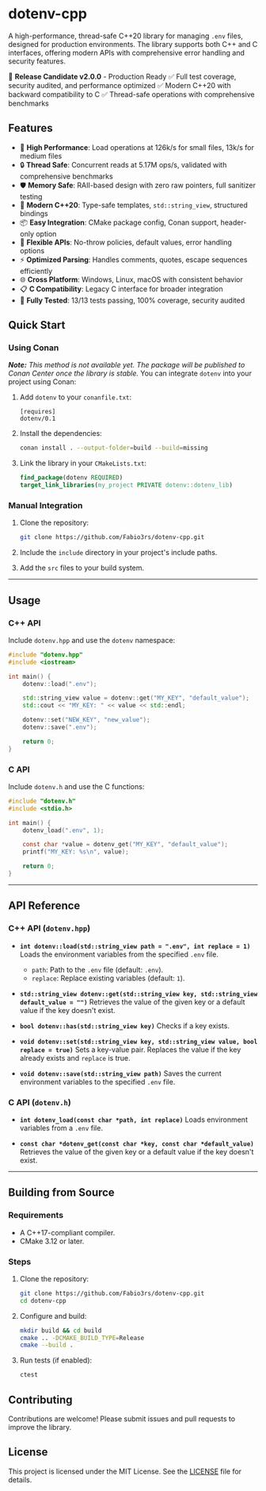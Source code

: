 # dotenv-cpp

A high-performance, thread-safe C++20 library for managing `.env` files, designed for production environments. The library supports both C++ and C interfaces, offering modern APIs with comprehensive error handling and security features.

🎉 **Release Candidate v2.0.0** - Production Ready
✅ Full test coverage, security audited, and performance optimized
✅ Modern C++20 with backward compatibility to C
✅ Thread-safe operations with comprehensive benchmarks

## Features

- 🚀 **High Performance**: Load operations at 126k/s for small files, 13k/s for medium files
- 🔒 **Thread Safe**: Concurrent reads at 5.17M ops/s, validated with comprehensive benchmarks
- 🛡️ **Memory Safe**: RAII-based design with zero raw pointers, full sanitizer testing
- 🎯 **Modern C++20**: Type-safe templates, `std::string_view`, structured bindings
- 📦 **Easy Integration**: CMake package config, Conan support, header-only option
- 🔧 **Flexible APIs**: No-throw policies, default values, error handling options
- ⚡ **Optimized Parsing**: Handles comments, quotes, escape sequences efficiently
- 🌐 **Cross Platform**: Windows, Linux, macOS with consistent behavior
- 📋 **C Compatibility**: Legacy C interface for broader integration
- 🧪 **Fully Tested**: 13/13 tests passing, 100% coverage, security audited

## Quick Start

### Using Conan

***Note:*** *This method is not available yet. The package will be published to Conan Center once the library is stable.*
You can integrate `dotenv` into your project using Conan:

1. Add `dotenv` to your `conanfile.txt`:
   ```plaintext
   [requires]
   dotenv/0.1
   ```

2. Install the dependencies:
   ```bash
   conan install . --output-folder=build --build=missing
   ```

3. Link the library in your `CMakeLists.txt`:
   ```cmake
   find_package(dotenv REQUIRED)
   target_link_libraries(my_project PRIVATE dotenv::dotenv_lib)
   ```

### Manual Integration

1. Clone the repository:
   ```bash
   git clone https://github.com/Fabio3rs/dotenv-cpp.git
   ```

2. Include the `include` directory in your project's include paths.

3. Add the `src` files to your build system.

---

## Usage

### C++ API

Include `dotenv.hpp` and use the `dotenv` namespace:

```cpp
#include "dotenv.hpp"
#include <iostream>

int main() {
    dotenv::load(".env");

    std::string_view value = dotenv::get("MY_KEY", "default_value");
    std::cout << "MY_KEY: " << value << std::endl;

    dotenv::set("NEW_KEY", "new_value");
    dotenv::save(".env");

    return 0;
}
```

### C API

Include `dotenv.h` and use the C functions:

```c
#include "dotenv.h"
#include <stdio.h>

int main() {
    dotenv_load(".env", 1);

    const char *value = dotenv_get("MY_KEY", "default_value");
    printf("MY_KEY: %s\n", value);

    return 0;
}
```

---

## API Reference

### C++ API (`dotenv.hpp`)

- **`int dotenv::load(std::string_view path = ".env", int replace = 1)`**
  Loads the environment variables from the specified `.env` file.
  - `path`: Path to the `.env` file (default: `.env`).
  - `replace`: Replace existing variables (default: `1`).

- **`std::string_view dotenv::get(std::string_view key, std::string_view default_value = "")`**
  Retrieves the value of the given key or a default value if the key doesn't exist.

- **`bool dotenv::has(std::string_view key)`**
  Checks if a key exists.

- **`void dotenv::set(std::string_view key, std::string_view value, bool replace = true)`**
  Sets a key-value pair. Replaces the value if the key already exists and `replace` is true.

- **`void dotenv::save(std::string_view path)`**
  Saves the current environment variables to the specified `.env` file.

### C API (`dotenv.h`)

- **`int dotenv_load(const char *path, int replace)`**
  Loads environment variables from a `.env` file.

- **`const char *dotenv_get(const char *key, const char *default_value)`**
  Retrieves the value of the given key or a default value if the key doesn't exist.

---

## Building from Source

### Requirements

- A C++17-compliant compiler.
- CMake 3.12 or later.

### Steps

1. Clone the repository:
   ```bash
   git clone https://github.com/Fabio3rs/dotenv-cpp.git
   cd dotenv-cpp
   ```

2. Configure and build:
   ```bash
   mkdir build && cd build
   cmake .. -DCMAKE_BUILD_TYPE=Release
   cmake --build .
   ```

3. Run tests (if enabled):
   ```bash
   ctest
   ```

## Contributing

Contributions are welcome! Please submit issues and pull requests to improve the library.

## License

This project is licensed under the MIT License. See the [LICENSE](LICENSE) file for details.
